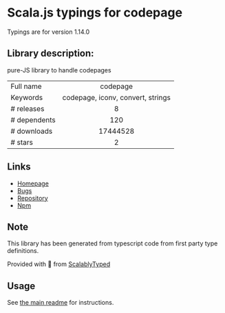 
# Scala.js typings for codepage

Typings are for version 1.14.0

## Library description:
pure-JS library to handle codepages

|                    |                 |
| ------------------ | :-------------: |
| Full name          | codepage |
| Keywords           | codepage, iconv, convert, strings |
| # releases         | 8 |
| # dependents       | 120 |
| # downloads        | 17444528 |
| # stars            | 2 |

## Links
- [Homepage](http://sheetjs.com/opensource)
- [Bugs](https://github.com/SheetJS/js-codepage/issues)
- [Repository](https://github.com/SheetJS/js-codepage)
- [Npm](https://www.npmjs.com/package/codepage)
    


## Note
This library has been generated from typescript code from first party type definitions.

Provided with :purple_heart: from [ScalablyTyped](https://github.com/oyvindberg/ScalablyTyped)

## Usage
See [the main readme](../../readme.md) for instructions.


